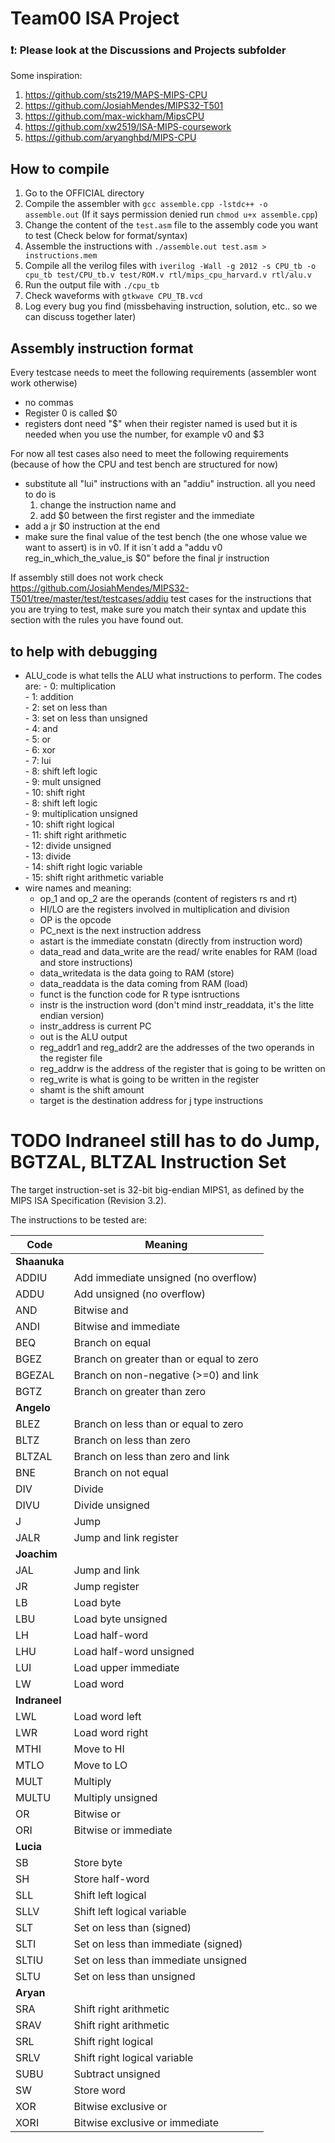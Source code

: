 # Team00 ISA Project

### ❗: Please look at the Discussions and Projects subfolder 
Some inspiration: 
1. https://github.com/sts219/MAPS-MIPS-CPU
2. https://github.com/JosiahMendes/MIPS32-T501
3. https://github.com/max-wickham/MipsCPU
4. https://github.com/xw2519/ISA-MIPS-coursework
5. https://github.com/aryanghbd/MIPS-CPU

## How to compile 
1. Go to the OFFICIAL directory
2. Compile the assembler with `gcc assemble.cpp -lstdc++ -o assemble.out` (If it says permission denied run `chmod u+x assemble.cpp`)
3. Change the content of the `test.asm` file to the assembly code you want to test (Check below for format/syntax)
4. Assemble the instructions with `./assemble.out test.asm > instructions.mem`
5. Compile all the verilog files with `iverilog -Wall -g 2012 -s CPU_tb -o cpu_tb test/CPU_tb.v test/ROM.v rtl/mips_cpu_harvard.v rtl/alu.v`
6. Run the output file with `./cpu_tb`
7. Check waveforms with `gtkwave CPU_TB.vcd`
8. Log every bug you find (missbehaving instruction, solution, etc.. so we can discuss together later)

## Assembly instruction format
Every testcase needs to meet the following requirements (assembler wont work otherwise)
- no commas
- Register 0 is called $0
- registers dont need "$" when their register named is used but it is needed when you use the number, for example v0 and $3

For now all test cases also need to meet the following requirements (because of how the CPU and test bench are structured for now)
- substitute all "lui" instructions with an "addiu" instruction. all you need to do is 
    1. change the instruction name and 
    2. add $0 between the first register and the immediate
- add a jr $0 instruction at the end
- make sure the final value of the test bench (the one whose value we want to assert) is in v0. If it isn´t add a "addu v0 reg_in_which_the_value_is $0" before the final jr instruction 

If assembly still does not work check https://github.com/JosiahMendes/MIPS32-T501/tree/master/test/testcases/addiu test cases for the instructions that you are trying to test, make sure you match their syntax and update this section with the rules you have found out. 

## to help with debugging 
- ALU_code is what tells the ALU what instructions to perform. The codes are: 
          - 0: multiplication <br/>
          - 1: addition <br/>
          - 2: set on less than <br/>
          - 3: set on less than unsigned <br/>
          - 4: and <br/>
          - 5: or <br/>
          - 6: xor <br/>
          - 7: lui <br/>
          - 8: shift left logic <br/>
          - 9: mult unsigned <br/>
          - 10: shift right <br/>
          - 8: shift left logic <br/>
          - 9: multiplication unsigned <br/>
          - 10: shift right logical <br/>
          - 11: shift right arithmetic <br/>
          - 12: divide unsigned <br/>
          - 13: divide <br/>
          - 14: shift right logic variable <br/>
          - 15: shift right arithmetic variable <br/>
 - wire names and meaning: 
     - op_1 and op_2 are the operands (content of registers rs and rt) <br/>
     - HI/LO are the registers involved in multiplication and division <br/>
     - OP is the opcode <br/>
     - PC_next is the next instruction address<br/>
     - astart is the immediate constatn (directly from instruction word) <br/>
     - data_read and data_write are the read/ write enables for RAM (load and store instructions) <br/>
     - data_writedata is the data going to RAM (store) <br/>
     - data_readdata is the data coming from RAM (load) <br/>
     - funct is the function code for R type isntructions <br/>
     - instr is the instruction word (don't mind instr_readdata, it's the litte endian version) <br/>
     - instr_address is current PC <br/>
     - out is the ALU output <br/>
     - reg_addr1 and reg_addr2 are the addresses of the two operands in the register file <br/>
     - reg_addrw is the address of the register that is going to be written on <br/>
     - reg_write is what is going to be written in the register <br/>
     - shamt is the shift amount <br/>
     - target is the destination address for j type instructions <br/>
     


**TODO** Indraneel still has to do Jump, BGTZAL, BLTZAL
Instruction Set
===============

The target instruction-set is 32-bit big-endian MIPS1, as defined by
the MIPS ISA Specification (Revision 3.2).

The instructions to be tested are:

Code    |   Meaning                                   
--------|---------------------------------------------
**Shaanuka**| 
ADDIU   |  Add immediate unsigned (no overflow)      
ADDU    |  Add unsigned (no overflow)                 
AND     |  Bitwise and                               
ANDI    |  Bitwise and immediate                     
BEQ     |  Branch on equal                         
BGEZ    |  Branch on greater than or equal to zero   
BGEZAL  |  Branch on non-negative (>=0) and link  
BGTZ    |  Branch on greater than zero     
**Angelo**| 
BLEZ    |  Branch on less than or equal to zero   
BLTZ    |  Branch on less than zero               
BLTZAL  |  Branch on less than zero and link          
BNE     |  Branch on not equal                        
DIV     |  Divide                                     
DIVU    |  Divide unsigned                            
J       |  Jump                                       
JALR    |  Jump and link register  
**Joachim**| 
JAL     |  Jump and link                              
JR      |  Jump register                              
LB      |  Load byte                                  
LBU     |  Load byte unsigned                         
LH      |  Load half-word                             
LHU     |  Load half-word unsigned                    
LUI     |  Load upper immediate                       
LW      |  Load word   
**Indraneel**| 
LWL     |  Load word left                             
LWR     |  Load word right                            
MTHI    |  Move to HI                                 
MTLO    |  Move to LO                                 
MULT    |  Multiply                                   
MULTU   |  Multiply unsigned                          
OR      |  Bitwise or                                 
ORI     |  Bitwise or immediate   
**Lucia**| 
SB      |  Store byte                                 
SH      |  Store half-word                            
SLL     |  Shift left logical                         
SLLV    |  Shift left logical variable                
SLT     |  Set on less than (signed)                  
SLTI    |  Set on less than immediate (signed)        
SLTIU   |  Set on less than immediate unsigned        
SLTU    |  Set on less than unsigned  
**Aryan**|
SRA     |  Shift right arithmetic                     
SRAV    |  Shift right arithmetic                     
SRL     |  Shift right logical                        
SRLV    |  Shift right logical variable               
SUBU    |  Subtract unsigned                          
SW      |  Store word                                 
XOR     |  Bitwise exclusive or                       
XORI    |  Bitwise exclusive or immediate             
